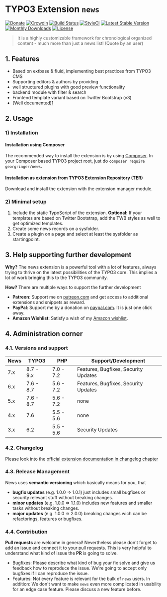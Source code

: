 # TYPO3 Extension ``news``

[![Donate](https://img.shields.io/badge/Donate-PayPal-green.svg)](https://www.paypal.me/GeorgRinger/19.99)
[![Crowdin](https://badges.crowdin.net/typo3-extension-news/localized.svg)](https://crowdin.com/project/typo3-extension-news)
[![Build Status](https://travis-ci.org/georgringer/news.png)](https://travis-ci.org/georgringer/news)
[![StyleCI](https://styleci.io/repos/11733164/shield?branch=master)](https://styleci.io/repos/11733164/)
[![Latest Stable Version](https://poser.pugx.org/georgringer/news/v/stable)](https://packagist.org/packages/georgringer/news)
[![Monthly Downloads](https://poser.pugx.org/georgringer/news/d/monthly)](https://packagist.org/packages/georgringer/news)
[![License](https://poser.pugx.org/georgringer/news/license)](https://packagist.org/packages/georgringer/news)

> It is a highly customizable framework for chronological organized content - much more than just a news list! (Quote by an user)

## 1. Features

- Based on extbase & fluid, implementing best practices from TYPO3 CMS
- Supporting editors & authors by providing
 - well structured plugins with good preview functionality
 - backend module with filter & search
- Frontend template variant based on Twitter Bootstrap (v3)
- (Well documented)[1]

## 2. Usage


### 1) Installation

#### Installation using Composer

The recommended way to install the extension is by using [Composer][2]. In your Composer based TYPO3 project root, just do `composer require georgringer/news`. 

#### Installation as extension from TYPO3 Extension Repository (TER)

Download and install the extension with the extension manager module.

### 2) Minimal setup

1) Include the static TypoScript of the extension. **Optional:** If your templates are based on Twitter Bootstrap, add the TWB styles as well to get optimized templates.
2) Create some news records on a sysfolder.
3) Create a plugin on a page and select at least the sysfolder as startingpoint.

## 3. Help supporting further development

**Why?** The news extension is a powerful tool with a lot of features, always trying to thrive on the latest possibilities of the TYPO3 core. This implies a lot of work bringing this to the TYPO3 community.

**How?** There are multiple ways to support the further development

- **Patreon**: Support me on [patreon.com](https://www.patreon.com/georgringer) and get access to additional extensions and snippets as reward.
- **PayPal**: Support me by a donation on [paypal.com](https://www.paypal.me/GeorgRinger/25). It is just one click away.
- **Amazon Wishlist**: Satisfy a wish of my [Amazon wishlist](https://www.amazon.de/hz/wishlist/ls/8F573K08TSDG).


## 4. Administration corner

### 4.1. Versions and support

| News        | TYPO3      | PHP       | Support/Development                     |
| ----------- | ---------- | ----------|---------------------------------------- |
| 7.x         | 8.7 - 9.x  | 7.0 - 7.2 | Features, Bugfixes, Security Updates    |
| 6.x         | 7.6 - 8.7  | 5.6 - 7.2 | Features, Bugfixes, Security Updates    |
| 5.x         | 7.6 - 8.7  | 5.6 - 7.2 | none                                    |
| 4.x         | 7.6        | 5.5 - 5.6 | none                                    |
| 3.x         | 6.2        | 5.5 - 5.6 | Security Updates                        |

### 4.2. Changelog

Please look into the [official extension documentation in changelog chapter](https://docs.typo3.org/typo3cms/drafts/github/georgringer/news/Misc/Changelog/Index.html)

### 4.3. Release Management

News uses **semantic versioning** which basically means for you, that
- **bugfix updates** (e.g. 1.0.0 => 1.0.1) just includes small bugfixes or security relevant stuff without breaking changes.
- **minor updates** (e.g. 1.0.0 => 1.1.0) includes new features and smaller tasks without breaking changes.
- **major updates** (e.g. 1.0.0 => 2.0.0) breaking changes wich can be refactorings, features or bugfixes.

### 4.4. Contribution

**Pull requests** are welcome in general! Nevertheless please don't forget to add an issue and connect it to your pull requests. This
is very helpful to understand what kind of issue the **PR** is going to solve.

- Bugfixes: Please describe what kind of bug your fix solve and give us feedback how to reproduce the issue. We're going
to accept only bugfixes if I can reproduce the issue.
- Features: Not every feature is relevant for the bulk of ``news`` users. In addition: We don't want to make ``news``
even more complicated in usability for an edge case feature. Please discuss a new feature before.




[1]: https://docs.typo3.org/typo3cms/extensions/news/
[2]: https://getcomposer.org/
